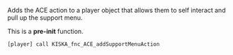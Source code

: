 Adds the ACE action to a player object that allows them to self interact
and pull up the support menu.

This is a **pre-init** function.

```sqf
[player] call KISKA_fnc_ACE_addSupportMenuAction
```